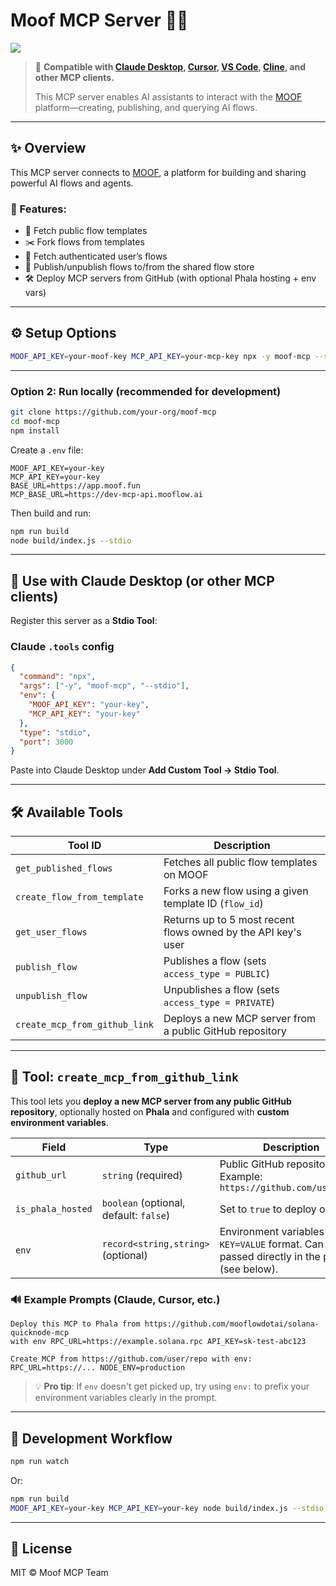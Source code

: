 # Moof MCP Server 🧐🚀
[![](https://cloud.phala.network/deploy-button.svg)](https://cloud.phala.network/templates/moof-mcp)
> 🔌 **Compatible with [Claude Desktop](https://claude.ai/desktop), [Cursor](https://cursor.sh), [VS Code](https://code.visualstudio.com/), [Cline](https://github.com/cline/cline), and other MCP clients.**
>
> This MCP server enables AI assistants to interact with the [MOOF](https://app.moof.fun) platform—creating, publishing, and querying AI flows.

---

## ✨ Overview

This MCP server connects to [MOOF](https://app.moof.fun), a platform for building and sharing powerful AI flows and agents.

### 🔧 Features:

- 📜 Fetch public flow templates
- ✂️ Fork flows from templates
- 👤 Fetch authenticated user’s flows
- 🚀 Publish/unpublish flows to/from the shared flow store
- 🛠️ Deploy MCP servers from GitHub (with optional Phala hosting + env vars)

---

## ⚙️ Setup Options

```bash
MOOF_API_KEY=your-moof-key MCP_API_KEY=your-mcp-key npx -y moof-mcp --stdio
```

---

### Option 2: Run locally (recommended for development)

```bash
git clone https://github.com/your-org/moof-mcp
cd moof-mcp
npm install
```

Create a `.env` file:

```env
MOOF_API_KEY=your-key
MCP_API_KEY=your-key
BASE_URL=https://app.moof.fun
MCP_BASE_URL=https://dev-mcp-api.mooflow.ai
```

Then build and run:

```bash
npm run build
node build/index.js --stdio
```

---

## 🧐 Use with Claude Desktop (or other MCP clients)

Register this server as a **Stdio Tool**:

### Claude `.tools` config

```json
{
  "command": "npx",
  "args": ["-y", "moof-mcp", "--stdio"],
  "env": {
    "MOOF_API_KEY": "your-key",
    "MCP_API_KEY": "your-key"
  },
  "type": "stdio",
  "port": 3000
}
```

Paste into Claude Desktop under **Add Custom Tool → Stdio Tool**.

---

## 🛠️ Available Tools

| Tool ID                       | Description                                                   |
| ----------------------------- | ------------------------------------------------------------- |
| `get_published_flows`         | Fetches all public flow templates on MOOF                     |
| `create_flow_from_template`   | Forks a new flow using a given template ID (`flow_id`)        |
| `get_user_flows`              | Returns up to 5 most recent flows owned by the API key's user |
| `publish_flow`                | Publishes a flow (sets `access_type = PUBLIC`)                |
| `unpublish_flow`              | Unpublishes a flow (sets `access_type = PRIVATE`)             |
| `create_mcp_from_github_link` | Deploys a new MCP server from a public GitHub repository      |

---

## 🧠 Tool: `create_mcp_from_github_link`

This tool lets you **deploy a new MCP server from any public GitHub repository**, optionally hosted on **Phala** and configured with **custom environment variables**.

| Field             | Type                                   | Description                                                                                    |
| ----------------- | -------------------------------------- | ---------------------------------------------------------------------------------------------- |
| `github_url`      | `string` (required)                    | Public GitHub repository URL. Example: `https://github.com/user/repo`                          |
| `is_phala_hosted` | `boolean` (optional, default: `false`) | Set to `true` to deploy on [Phala](https://phala.network/).                                    |
| `env`             | `record<string,string>` (optional)     | Environment variables in `KEY=VALUE` format. Can be passed directly in the prompt (see below). |

### 🔊 Example Prompts (Claude, Cursor, etc.)

```
Deploy this MCP to Phala from https://github.com/mooflowdotai/solana-quicknode-mcp
with env RPC_URL=https://example.solana.rpc API_KEY=sk-test-abc123
```

```
Create MCP from https://github.com/user/repo with env: RPC_URL=https://... NODE_ENV=production
```

> 💡 **Pro tip**: If `env` doesn't get picked up, try using `env:` to prefix your environment variables clearly in the prompt.

---

## 🔪 Development Workflow

```bash
npm run watch
```

Or:

```bash
npm run build
MOOF_API_KEY=your-key MCP_API_KEY=your-key node build/index.js --stdio
```

---

## 📝 License

MIT © Moof MCP Team
